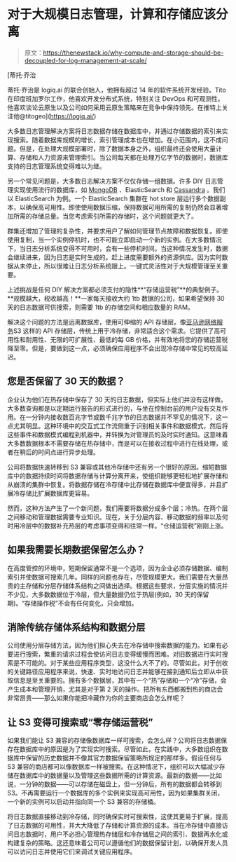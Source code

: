 # 对于大规模日志管理，计算和存储应该分离

> 原文：<https://thenewstack.io/why-compute-and-storage-should-be-decoupled-for-log-management-at-scale/>

[](https://logiq.ai/)

 [蒂托·乔治

蒂托·乔治是 logiq.ai 的联合创始人，他拥有超过 14 年的软件系统开发经验。Tito 在印度班加罗尔工作，他喜欢开发分布式系统，特别关注 DevOps 和可观测性。他喜欢谈论云原生以及公司如何采用云原生策略来在竞争中保持领先。在推特上关注他@titogeo](https://logiq.ai/) [](https://logiq.ai/)

大多数日志管理解决方案将日志数据存储在数据库中，并通过存储数据的索引来实现搜索。随着数据库规模的增长，索引管理成本也在增加。在小范围内，这不成问题。但是，在处理大规模部署时，除了数据本身之外，组织最终还会使用大量计算、存储和人力资源来管理索引。当公司每天都在处理万亿字节的数据时，数据库支持的日志管理系统变得难以为继。

另一个常见问题是，大多数日志解决方案不仅仅存储一组数据。许多 DIY 日志管理实现使用流行的数据库，如 [MongoDB](https://www.mongodb.com/cloud/atlas/?utm_content=inline-mention) 、ElasticSearch 和 [Cassandra](https://www.datastax.com/?utm_content=inline-mention) 。我们以 ElasticSearch 为例。一个 ElasticSearch 集群在 hot store 层运行多个数据副本，以确保高可用性。即使使用数据压缩，保持数据可用所需的复制仍然会显著增加所需的存储总量。当您考虑索引所需的存储时，这个问题就更大了。

群集还增加了管理的复杂性，并要求用户了解如何管理节点故障和数据恢复。即使使用复制，当一个实例停机时，也不可能立即启动一个新的实例。在大多数情况下，当日志分析系统变得不可用时，会有一些停机时间。当这种情况发生时，数据会继续进来，因为日志是实时生成的。赶上进度需要额外的资源供应。因为实时数据从未停止，所以很难让日志分析系统跟上。一键式灵活性对于大规模管理至关重要。

上述挑战是任何 DIY 解决方案都必须支付的隐性**“存储运营税”**的典型例子。**规模越大，税收越高！**一家每天接收大约 1tb 数据的公司，如果希望保持 30 天的日志数据可供搜索，则需要 1tb 的存储空间和相应数量的 RAM。

解决这个问题的方法是远离数据库，使用可伸缩的 API 存储层。像[亚马逊网络服务](https://aws.amazon.com/?utm_content=inline-mention)S3 这样的 API 存储层，传统上用于冷存储，非常适合这个需求。它提供了高可用性和耐用性、无限的可扩展性、最低的每 GB 价格，并有效地将您的存储运营税降至零。但是，要做到这一点，必须确保应用程序不会出现冷存储中常见的较高延迟。

## 您是否保留了 30 天的数据？

企业认为他们在热存储中保存了 30 天的日志数据，但实际上他们并没有这样做。大多数查询都是以定期运行报告的形式进行的，与坐在控制台前的用户没有交互作用。在一分钟内接收数百兆字节或数千兆字节的日志数据并不罕见的情况下，这一点尤其明显。这种环境中的交互式工作流侧重于识别相关事件和数据模式，然后将这些事件和数据模式编程到机器中，并转换为对管理员的及时实时通知。这意味着大多数数据根本不需要存储在热存储中，而是可以在接收过程中进行在线处理，或者在稍后的时间点进行异步处理。

公司将数据快速转移到 S3 兼容或其他冷存储中还有另一个很好的原因。缩短数据库中的数据持续时间将数据存储与计算分离开来，使组织能够更轻松地扩展存储和从崩溃的集群中恢复。将数据存储在冷存储中比存储在数据库中便宜得多，并且扩展冷存储比扩展数据库更容易。

然而，这种方法产生了一个新问题，我们需要将数据分成多个层；冷热。在两个层之间移动和管理数据需要专业知识。现在，关于分层内容、移动数据的频率以及何时用冷层中的数据补充热层的考虑事项变得和往常一样。“仓储运营税”刚刚上涨。

## 如果我需要长期数据保留怎么办？

在高度管控的环境中，短期保留通常不是一个选项，因为企业必须存储数据、编制索引并使数据可搜索几年。同样的问题也存在，尽管规模更大。我们需要在大量昂贵的主存储和分层存储体系结构之间做出选择。根据这些要求，分层实施的情况并不少见，大多数数据位于冷层，但大量数据仍位于热层(例如，30 天的保留期)。“存储操作税”不会有任何变化，只会增加。

## 消除传统存储体系结构和数据分层

公司使用分层存储方法，因为他们担心失去在冷存储中搜索数据的能力。如果有必要进行搜索，繁重的请求过程会使访问日志变得缓慢而困难。对旧数据进行实时搜索是不可能的。对于某些应用程序类型，这没什么大不了的。尽管如此，对于创收的关键路径应用程序来说，快速、实时地访问日志并能够在接到通知后立即从中获取信息是至关重要的。拥有多个数据层，其中有一个“热”存储和一个“冷”存储，会产生成本和管理开销，尤其是对于第 2 天的操作。把所有东西都搬到热的商店会非常昂贵——那么如果你能把冷藏作为你的主要商店会怎么样呢？

## 让 S3 变得可搜索或“零存储运营税”

如果我们能让 S3 兼容的存储像数据库一样可搜索，会怎么样？公司将日志数据保存在数据库中的原因是为了实现实时搜索。尽管如此，在实践中，大多数组织在数据库中保留的历史数据并不像其官方数据保留策略所规定的那样多。假设任何与 S3 兼容的商店都可以像数据库一样被搜索。在这种情况下，组织可以大幅减少存储在数据库中的数据量以及管理这些数据所需的计算资源。最新的数据——比如说，一分钟的数据——可以存储在磁盘上，但一分钟后，所有的数据都会转移到 S3。不再需要运行一个数据库的多个实例来实现高可用性，因为如果集群关闭，一个新的实例可以启动并指向同一个 S3 兼容的存储桶。

将日志数据直接移动到冷存储，同时确保实时可搜索性，这使其更易于扩展，提高了日志数据的可用性，并大大降低了存储和计算资源的成本。当在冷存储中直接访问日志数据时，用户不必担心管理热存储层和冷存储层之间的索引、数据再水化或构建复杂的策略。这还意味着公司可以遵循他们的数据保留计划，以确保开发人员可以访问日志并使用它们来调试关键应用程序。

<svg xmlns:xlink="http://www.w3.org/1999/xlink" viewBox="0 0 68 31" version="1.1"><title>Group</title> <desc>Created with Sketch.</desc></svg>